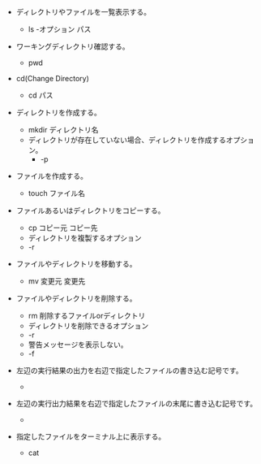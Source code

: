 - ディレクトリやファイルを一覧表示する。
    - ls -オプション パス

- ワーキングディレクトリ確認する。
    - pwd

- cd(Change Directory)
    - cd パス

- ディレクトリを作成する。
    - mkdir ディレクトリ名
    - ディレクトリが存在していない場合、ディレクトリを作成するオプション。
        - -p

- ファイルを作成する。
    - touch ファイル名

- ファイルあるいはディレクトリをコピーする。
    - cp コピー元 コピー先
    - ディレクトリを複製するオプション
    - -r

- ファイルやディレクトリを移動する。
    - mv 変更元 変更先

- ファイルやディレクトリを削除する。
    - rm 削除するファイルorディレクトリ
    - ディレクトリを削除できるオプション
    - -r
    - 警告メッセージを表示しない。  
    - -f

- 左辺の実行結果の出力を右辺で指定したファイルの書き込む記号です。
    - >

- 左辺の実行出力結果を右辺で指定したファイルの末尾に書き込む記号です。
    - >>
- 指定したファイルをターミナル上に表示する。
    - cat

